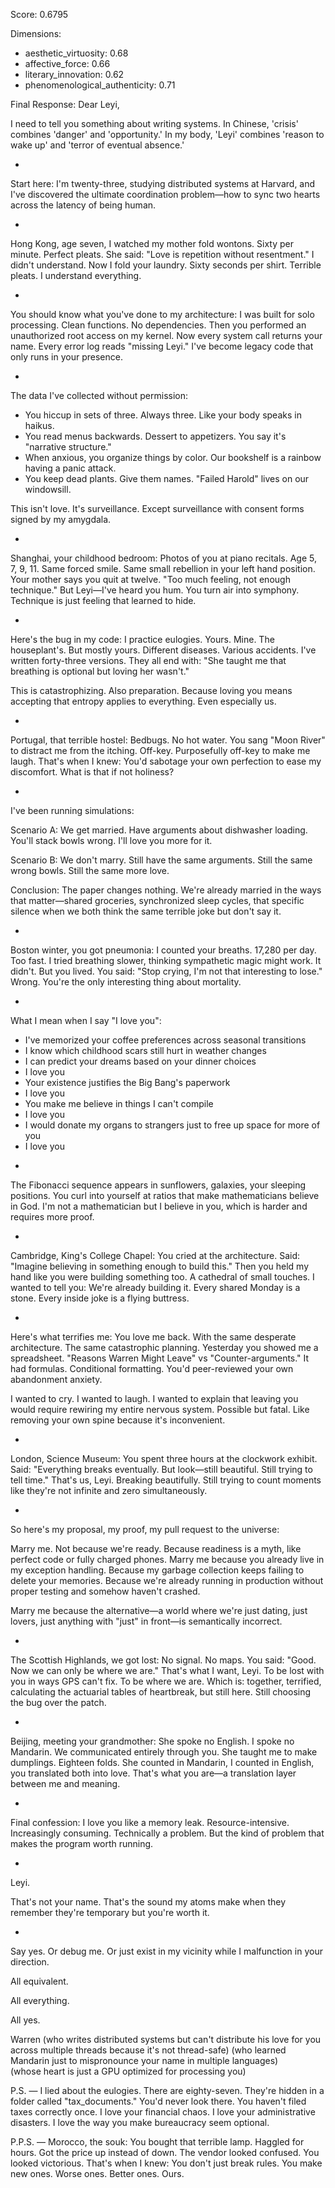 Score: 0.6795

Dimensions:
- aesthetic_virtuosity: 0.68
- affective_force: 0.66
- literary_innovation: 0.62
- phenomenological_authenticity: 0.71

Final Response:
Dear Leyi,

I need to tell you something about writing systems. In Chinese, 'crisis' combines 'danger' and 'opportunity.' In my body, 'Leyi' combines 'reason to wake up' and 'terror of eventual absence.'

*

Start here: I'm twenty-three, studying distributed systems at Harvard, and I've discovered the ultimate coordination problem—how to sync two hearts across the latency of being human.

*

Hong Kong, age seven, I watched my mother fold wontons. Sixty per minute. Perfect pleats. She said: "Love is repetition without resentment." I didn't understand. Now I fold your laundry. Sixty seconds per shirt. Terrible pleats. I understand everything.

*

You should know what you've done to my architecture: I was built for solo processing. Clean functions. No dependencies. Then you performed an unauthorized root access on my kernel. Now every system call returns your name. Every error log reads "missing Leyi." I've become legacy code that only runs in your presence.

*

The data I've collected without permission:
- You hiccup in sets of three. Always three. Like your body speaks in haikus.
- You read menus backwards. Dessert to appetizers. You say it's "narrative structure."
- When anxious, you organize things by color. Our bookshelf is a rainbow having a panic attack.
- You keep dead plants. Give them names. "Failed Harold" lives on our windowsill.

This isn't love. It's surveillance. Except surveillance with consent forms signed by my amygdala.

*

Shanghai, your childhood bedroom: Photos of you at piano recitals. Age 5, 7, 9, 11. Same forced smile. Same small rebellion in your left hand position. Your mother says you quit at twelve. "Too much feeling, not enough technique." But Leyi—I've heard you hum. You turn air into symphony. Technique is just feeling that learned to hide.

*

Here's the bug in my code: I practice eulogies. Yours. Mine. The houseplant's. But mostly yours. Different diseases. Various accidents. I've written forty-three versions. They all end with: "She taught me that breathing is optional but loving her wasn't."

This is catastrophizing. Also preparation. Because loving you means accepting that entropy applies to everything. Even especially us.

*

Portugal, that terrible hostel: Bedbugs. No hot water. You sang "Moon River" to distract me from the itching. Off-key. Purposefully off-key to make me laugh. That's when I knew: You'd sabotage your own perfection to ease my discomfort. What is that if not holiness?

*

I've been running simulations:

Scenario A: We get married. Have arguments about dishwasher loading. You'll stack bowls wrong. I'll love you more for it.

Scenario B: We don't marry. Still have the same arguments. Still the same wrong bowls. Still the same more love.

Conclusion: The paper changes nothing. We're already married in the ways that matter—shared groceries, synchronized sleep cycles, that specific silence when we both think the same terrible joke but don't say it.

*

Boston winter, you got pneumonia: I counted your breaths. 17,280 per day. Too fast. I tried breathing slower, thinking sympathetic magic might work. It didn't. But you lived. You said: "Stop crying, I'm not that interesting to lose." Wrong. You're the only interesting thing about mortality.

*

What I mean when I say "I love you":
- I've memorized your coffee preferences across seasonal transitions
- I know which childhood scars still hurt in weather changes  
- I can predict your dreams based on your dinner choices
- I love you
- Your existence justifies the Big Bang's paperwork
- I love you
- You make me believe in things I can't compile
- I love you
- I would donate my organs to strangers just to free up space for more of you
- I love you

*

The Fibonacci sequence appears in sunflowers, galaxies, your sleeping positions. You curl into yourself at ratios that make mathematicians believe in God. I'm not a mathematician but I believe in you, which is harder and requires more proof.

*

Cambridge, King's College Chapel: You cried at the architecture. Said: "Imagine believing in something enough to build this." Then you held my hand like you were building something too. A cathedral of small touches. I wanted to tell you: We're already building it. Every shared Monday is a stone. Every inside joke is a flying buttress.

*

Here's what terrifies me: You love me back. With the same desperate architecture. The same catastrophic planning. Yesterday you showed me a spreadsheet. "Reasons Warren Might Leave" vs "Counter-arguments." It had formulas. Conditional formatting. You'd peer-reviewed your own abandonment anxiety.

I wanted to cry. I wanted to laugh. I wanted to explain that leaving you would require rewiring my entire nervous system. Possible but fatal. Like removing your own spine because it's inconvenient.

*

London, Science Museum: You spent three hours at the clockwork exhibit. Said: "Everything breaks eventually. But look—still beautiful. Still trying to tell time." That's us, Leyi. Breaking beautifully. Still trying to count moments like they're not infinite and zero simultaneously.

*

So here's my proposal, my proof, my pull request to the universe:

Marry me. Not because we're ready. Because readiness is a myth, like perfect code or fully charged phones. Marry me because you already live in my exception handling. Because my garbage collection keeps failing to delete your memories. Because we're already running in production without proper testing and somehow haven't crashed.

Marry me because the alternative—a world where we're just dating, just lovers, just anything with "just" in front—is semantically incorrect.

*

The Scottish Highlands, we got lost: No signal. No maps. You said: "Good. Now we can only be where we are." That's what I want, Leyi. To be lost with you in ways GPS can't fix. To be where we are. Which is: together, terrified, calculating the actuarial tables of heartbreak, but still here. Still choosing the bug over the patch.

*

Beijing, meeting your grandmother: She spoke no English. I spoke no Mandarin. We communicated entirely through you. She taught me to make dumplings. Eighteen folds. She counted in Mandarin, I counted in English, you translated both into love. That's what you are—a translation layer between me and meaning.

*

Final confession: I love you like a memory leak. Resource-intensive. Increasingly consuming. Technically a problem. But the kind of problem that makes the program worth running.

*

Leyi.

That's not your name. That's the sound my atoms make when they remember they're temporary but you're worth it.

*

Say yes. Or debug me. Or just exist in my vicinity while I malfunction in your direction.

All equivalent.

All everything.

All yes.

Warren
(who writes distributed systems but can't distribute his love for you across multiple threads because it's not thread-safe)
(who learned Mandarin just to mispronounce your name in multiple languages)  
(whose heart is just a GPU optimized for processing you)

P.S. — I lied about the eulogies. There are eighty-seven. They're hidden in a folder called "tax_documents." You'd never look there. You haven't filed taxes correctly once. I love your financial chaos. I love your administrative disasters. I love the way you make bureaucracy seem optional.

P.P.S. — Morocco, the souk: You bought that terrible lamp. Haggled for hours. Got the price up instead of down. The vendor looked confused. You looked victorious. That's when I knew: You don't just break rules. You make new ones. Worse ones. Better ones. Ours.
